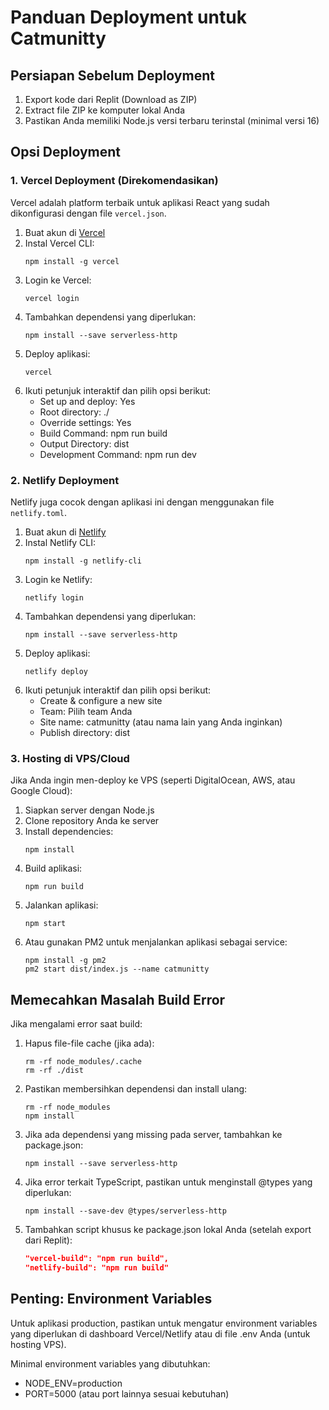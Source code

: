 # Panduan Deployment untuk Catmunitty

## Persiapan Sebelum Deployment

1. Export kode dari Replit (Download as ZIP)
2. Extract file ZIP ke komputer lokal Anda
3. Pastikan Anda memiliki Node.js versi terbaru terinstal (minimal versi 16)

## Opsi Deployment

### 1. Vercel Deployment (Direkomendasikan)

Vercel adalah platform terbaik untuk aplikasi React yang sudah dikonfigurasi dengan file `vercel.json`.

1. Buat akun di [Vercel](https://vercel.com)
2. Instal Vercel CLI:
   ```
   npm install -g vercel
   ```
3. Login ke Vercel:
   ```
   vercel login
   ```
4. Tambahkan dependensi yang diperlukan:
   ```
   npm install --save serverless-http
   ```
5. Deploy aplikasi:
   ```
   vercel
   ```
6. Ikuti petunjuk interaktif dan pilih opsi berikut:
   - Set up and deploy: Yes
   - Root directory: ./
   - Override settings: Yes
   - Build Command: npm run build
   - Output Directory: dist
   - Development Command: npm run dev

### 2. Netlify Deployment

Netlify juga cocok dengan aplikasi ini dengan menggunakan file `netlify.toml`.

1. Buat akun di [Netlify](https://www.netlify.com/)
2. Instal Netlify CLI:
   ```
   npm install -g netlify-cli
   ```
3. Login ke Netlify:
   ```
   netlify login
   ```
4. Tambahkan dependensi yang diperlukan:
   ```
   npm install --save serverless-http
   ```
5. Deploy aplikasi:
   ```
   netlify deploy
   ```
6. Ikuti petunjuk interaktif dan pilih opsi berikut:
   - Create & configure a new site
   - Team: Pilih team Anda
   - Site name: catmunitty (atau nama lain yang Anda inginkan)
   - Publish directory: dist

### 3. Hosting di VPS/Cloud

Jika Anda ingin men-deploy ke VPS (seperti DigitalOcean, AWS, atau Google Cloud):

1. Siapkan server dengan Node.js
2. Clone repository Anda ke server
3. Install dependencies:
   ```
   npm install
   ```
4. Build aplikasi:
   ```
   npm run build
   ```
5. Jalankan aplikasi:
   ```
   npm start
   ```
6. Atau gunakan PM2 untuk menjalankan aplikasi sebagai service:
   ```
   npm install -g pm2
   pm2 start dist/index.js --name catmunitty
   ```

## Memecahkan Masalah Build Error

Jika mengalami error saat build:

1. Hapus file-file cache (jika ada):
   ```
   rm -rf node_modules/.cache
   rm -rf ./dist
   ```

2. Pastikan membersihkan dependensi dan install ulang:
   ```
   rm -rf node_modules
   npm install
   ```

3. Jika ada dependensi yang missing pada server, tambahkan ke package.json:
   ```
   npm install --save serverless-http
   ```

4. Jika error terkait TypeScript, pastikan untuk menginstall @types yang diperlukan:
   ```
   npm install --save-dev @types/serverless-http
   ```

5. Tambahkan script khusus ke package.json lokal Anda (setelah export dari Replit):
   ```json
   "vercel-build": "npm run build",
   "netlify-build": "npm run build"
   ```

## Penting: Environment Variables

Untuk aplikasi production, pastikan untuk mengatur environment variables yang diperlukan di dashboard Vercel/Netlify atau di file .env Anda (untuk hosting VPS).

Minimal environment variables yang dibutuhkan:
- NODE_ENV=production
- PORT=5000 (atau port lainnya sesuai kebutuhan)